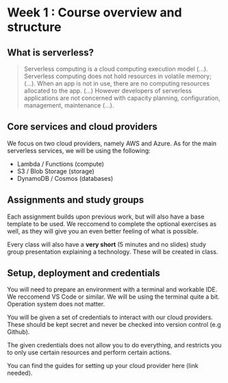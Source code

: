 # Week 1 : Course overview and structure

## What is serverless? 
> Serverless computing is a cloud computing execution model (...). Serverless computing does not hold resources in volatile memory; (...). When an app is not in use, there are no computing resources allocated to the app. (...) However developers of serverless applications are not concerned with capacity planning, configuration, management, maintenance (...).

## Core services and cloud providers 
We focus on two cloud providers, namely AWS and Azure. 
As for the main serverless services, we will be using the following: 

- Lambda / Functions (compute)
- S3 / Blob Storage (storage)
- DynamoDB / Cosmos (databases)

## Assignments and study groups
Each assignment builds upon previous work, but will also have a base template to be used. We reccomend to complete the optional exercises as well, as they will give you an even better feeling of what is possible. 

Every class will also have a **very short** (5 minutes and no slides) study group presentation explaining a technology. These will be created in class. 

## Setup, deployment and credentials
You will need to prepare an environment with a terminal and workable IDE. We reccomend VS Code or similar. We will be using the terminal quite a bit. Operation system does not matter. 

You will be given a set of credentials to interact with our cloud providers. These should be kept secret and never be checked into version control (e.g Github). 

The given credentials does not allow you to do everything, and restricts you to only use certain resources and perform certain actions. 

You can find the guides for setting up your cloud provider here (link needed). 
